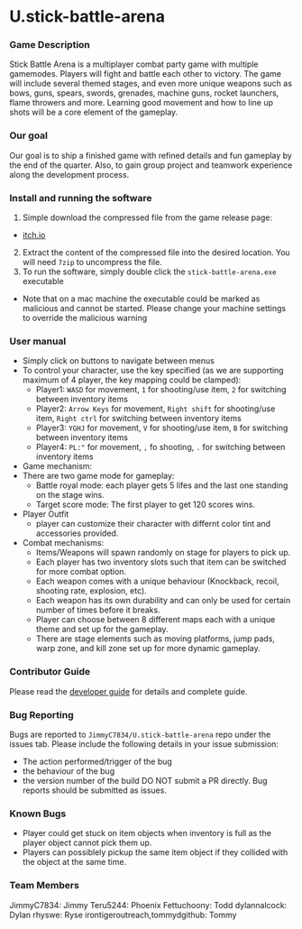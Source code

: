 # U.stick-battle-arena
### Game Description
Stick Battle Arena is a multiplayer combat party game with multiple gamemodes. Players will fight and battle each other to victory. The game will include several themed stages, and even more unique weapons such as bows, guns, spears, swords, grenades, machine guns, rocket launchers, flame throwers and more. Learning good movement and how to line up shots will be a core element of the gameplay.
### Our goal
Our goal is to ship a finished game with refined details and fun gameplay by the end of the quarter. Also, to gain group project and teamwork experience along the development process.
### Install and running the software
1. Simple download the compressed file from the game release page:
  - [itch.io](https://jimmyc.itch.io/cse403-stick-battle-arena-alpha-release)
2. Extract the content of the compressed file into the desired location. You will need `7zip` to uncompress the file.
3. To run the software, simply double click the `stick-battle-arena.exe` executable 
* Note that on a mac machine the executable could be marked as malicious and cannot be started. Please change your machine settings to override the malicious warning
### User manual
- Simply click on buttons to navigate between menus
- To control your character, use the key specified (as we are supporting maximum of 4 player, the key mapping could be clamped):
  - Player1: `WASD` for movement, `1` for shooting/use item, `2` for switching between inventory items
  - Player2: `Arrow Keys` for movement, `Right shift` for shooting/use item, `Right ctrl` for switching between inventory items
  - Player3: `YGHJ` for movement, `V` for shooting/use item, `B` for switching between inventory items
  - Player4: `PL:"` for movement, `,` fo shooting, `.` for switching between inventory items
- Game mechanism:
- There are two game mode for gameplay:
  - Battle royal mode: each player gets 5 lifes and the last one standing on the stage wins.
  - Target score mode: The first player to get 120 scores wins.
- Player Outfit
  - player can customize their character with differnt color tint and accessories provided.
- Combat mechanisms:
  - Items/Weapons will spawn randomly on stage for players to pick up.
  - Each player has two inventory slots such that item can be switched for more combat option.
  - Each weapon comes with a unique behaviour (Knockback, recoil, shooting rate, explosion, etc).
  - Each weapon has its own durability and can only be used for certain number of times before it breaks.
  - Player can choose between 8 different maps each with a unique theme and set up for the gameplay.
  - There are stage elements such as moving platforms, jump pads, warp zone, and kill zone set up for more dynamic gameplay.
### Contributor Guide
Please read the [developer guide](https://github.com/JimmyC7834/U.stick-battle-arena/blob/main/Docs/Developer%20Guide.md) for details and complete guide.
### Bug Reporting
Bugs are reported to `JimmyC7834/U.stick-battle-arena` repo under the issues tab. Please include the following details in your issue submission:
- The action performed/trigger of the bug
- the behaviour of the bug
- the version number of the build
DO NOT submit a PR directly. Bug reports should be submitted as issues.
### Known Bugs
- Player could get stuck on item objects when inventory is full as the player object cannot pick them up.
- Players can possiblely pickup the same item object if they collided with the object at the same time.
### Team Members
JimmyC7834: Jimmy
Teru5244: Phoenix
Fettuchoony: Todd
dylannalcock: Dylan
rhyswe: Ryse
irontigeroutreach,tommydgithub: Tommy
